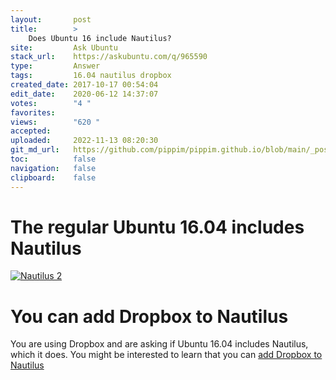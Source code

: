```yaml
---
layout:       post
title:        >
    Does Ubuntu 16 include Nautilus?
site:         Ask Ubuntu
stack_url:    https://askubuntu.com/q/965590
type:         Answer
tags:         16.04 nautilus dropbox
created_date: 2017-10-17 00:54:04
edit_date:    2020-06-12 14:37:07
votes:        "4 "
favorites:    
views:        "620 "
accepted:     
uploaded:     2022-11-13 08:20:30
git_md_url:   https://github.com/pippim/pippim.github.io/blob/main/_posts/2017/2017-10-17-Does-Ubuntu-16-include-Nautilus_.md
toc:          false
navigation:   false
clipboard:    false
---
```


# The regular Ubuntu 16.04 includes Nautilus

[![Nautilus 2][1]][1]

# You can add Dropbox to Nautilus

You are using Dropbox and are asking if Ubuntu 16.04 includes Nautilus, which it does. You might be interested to learn that you can [add Dropbox to Nautilus](https://ubuntuforums.org/showthread.php?t=2332623)

  [1]: https://i.stack.imgur.com/Zo5SL.png
